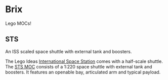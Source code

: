 # Brix

Lego MOCs!

## STS

An ISS scaled space shuttle with external tank and boosters.

The Lego Ideas [International Space Station](https://www.lego.com/en-us/product/international-space-station-21321) comes with a half-scale shuttle.
The [STS MOC](sts.mpd) consists of a 1:220 space shuttle with external tank and boosters.
It features an openable bay, articulated arm and typical payload.
